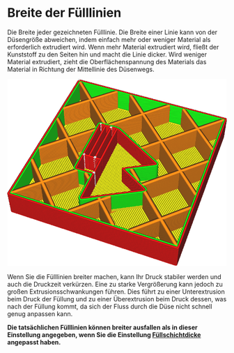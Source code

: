 Breite der Fülllinien
====
Die Breite jeder gezeichneten Fülllinie. Die Breite einer Linie kann von der Düsengröße abweichen, indem einfach mehr oder weniger Material als erforderlich extrudiert wird. Wenn mehr Material extrudiert wird, fließt der Kunststoff zu den Seiten hin und macht die Linie dicker. Wird weniger Material extrudiert, zieht die Oberflächenspannung des Materials das Material in Richtung der Mittellinie des Düsenwegs.

<!--screenshot {
"image_path": "infill_line_width.png",
"models": [{"script": "material_calibration.scad"}],
"camera_position": [35, 92, 122],
"settings": {"infill_line_width": 1},
"layer": 111,
"colours": 64
}-->
![Die Fülllinien sind deutlich breiter als der Rest](../../../articles/images/infill_line_width.png)

Wenn Sie die Fülllinien breiter machen, kann Ihr Druck stabiler werden und auch die Druckzeit verkürzen. Eine zu starke Vergrößerung kann jedoch zu großen Extrusionsschwankungen führen. Dies führt zu einer Unterextrusion beim Druck der Füllung und zu einer Überextrusion beim Druck dessen, was nach der Füllung kommt, da sich der Fluss durch die Düse nicht schnell genug anpassen kann.

**Die tatsächlichen Fülllinien können breiter ausfallen als in dieser Einstellung angegeben, wenn Sie die Einstellung [Füllschichtdicke](../infill/infill_sparse_thickness.md) angepasst haben.**